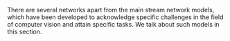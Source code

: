 There are several networks apart from the main stream network models, which have been developed to acknowledge specific challenges in the field of computer vision and attain specific tasks. We talk about such models in this section.

